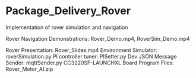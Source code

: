 # Package_Delivery_Rover
Implementation of rover simulation and navigation

Rover Navigation Demonstrations: Rover_Demo.mp4, RoverSim_Demo.mp4

Rover Presentation: Rover_Slides.mp4
Environment Simulator: roverSimulation.py
PI controller tuner: PISetter.py
Dev JSON Message Sender: mqttSender.py
CC3220SF-LAUNCHXL Board Program Files: Rover_Motor_AI.zip



